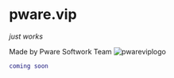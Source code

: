 # pware.vip
*just works*

Made by Pware Softwork Team
![pwareviplogo](https://github.com/PetruSS1/Power-Ware/assets/107261837/fa08cee6-2473-40ed-9c5c-42878b1e5562)


```lua
coming soon
```


